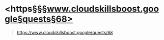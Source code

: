 
# <https§§§www.cloudskillsboost.google§quests§68>
> <https://www.cloudskillsboost.google/quests/68>
        